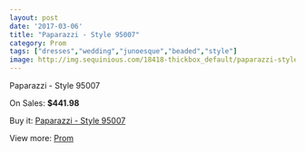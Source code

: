 ```yaml
---
layout: post
date: '2017-03-06'
title: "Paparazzi - Style 95007"
category: Prom
tags: ["dresses","wedding","junoesque","beaded","style"]
image: http://img.sequinious.com/18418-thickbox_default/paparazzi-style-95007.jpg
---
```

Paparazzi - Style 95007

On Sales: **$441.98**
<a href="https://www.sequinious.com/prom/8614-paparazzi-style-95007.html"><amp-img layout="responsive" width="600" height="600" src="//img.sequinious.com/18418-thickbox_default/paparazzi-style-95007.jpg" alt="Paparazzi - Style 95007 0" /></a>
<a href="https://www.sequinious.com/prom/8614-paparazzi-style-95007.html"><amp-img layout="responsive" width="600" height="600" src="//img.sequinious.com/18421-thickbox_default/paparazzi-style-95007.jpg" alt="Paparazzi - Style 95007 1" /></a>
<a href="https://www.sequinious.com/prom/8614-paparazzi-style-95007.html"><amp-img layout="responsive" width="600" height="600" src="//img.sequinious.com/18420-thickbox_default/paparazzi-style-95007.jpg" alt="Paparazzi - Style 95007 2" /></a>
<a href="https://www.sequinious.com/prom/8614-paparazzi-style-95007.html"><amp-img layout="responsive" width="600" height="600" src="//img.sequinious.com/18419-thickbox_default/paparazzi-style-95007.jpg" alt="Paparazzi - Style 95007 3" /></a>

Buy it: [Paparazzi - Style 95007](https://www.sequinious.com/prom/8614-paparazzi-style-95007.html "Paparazzi - Style 95007")

View more: [Prom](https://www.sequinious.com/7-prom "Prom")